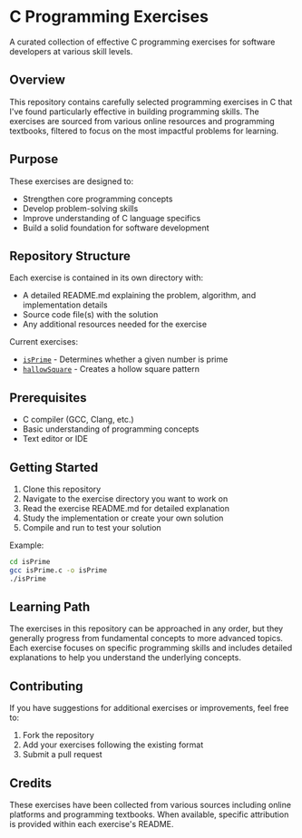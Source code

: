 # C Programming Exercises

A curated collection of effective C programming exercises for software developers at various skill levels.

## Overview

This repository contains carefully selected programming exercises in C that I've found particularly effective in building programming skills. The exercises are sourced from various online resources and programming textbooks, filtered to focus on the most impactful problems for learning.

## Purpose

These exercises are designed to:

- Strengthen core programming concepts
- Develop problem-solving skills
- Improve understanding of C language specifics
- Build a solid foundation for software development

## Repository Structure

Each exercise is contained in its own directory with:

- A detailed README.md explaining the problem, algorithm, and implementation details
- Source code file(s) with the solution
- Any additional resources needed for the exercise

Current exercises:
- [`isPrime`](./isPrime) - Determines whether a given number is prime
- [`hallowSquare`](./hallowSquare) - Creates a hollow square pattern

## Prerequisites

- C compiler (GCC, Clang, etc.)
- Basic understanding of programming concepts
- Text editor or IDE

## Getting Started

1. Clone this repository
2. Navigate to the exercise directory you want to work on
3. Read the exercise README.md for detailed explanation
4. Study the implementation or create your own solution
5. Compile and run to test your solution

Example:
```bash
cd isPrime
gcc isPrime.c -o isPrime
./isPrime
```

## Learning Path

The exercises in this repository can be approached in any order, but they generally progress from fundamental concepts to more advanced topics. Each exercise focuses on specific programming skills and includes detailed explanations to help you understand the underlying concepts.

## Contributing

If you have suggestions for additional exercises or improvements, feel free to:

1. Fork the repository
2. Add your exercises following the existing format
3. Submit a pull request

## Credits

These exercises have been collected from various sources including online platforms and programming textbooks. When available, specific attribution is provided within each exercise's README.
